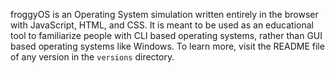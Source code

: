 froggyOS is an Operating System simulation written entirely in the browser with JavaScript, HTML, and CSS. It is meant to be used as an educational tool to familiarize people with CLI based operating systems, rather than GUI based operating systems like Windows. To learn more, visit the README file of any version in the `versions` directory.
